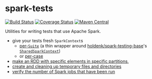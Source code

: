 # spark-tests

[![Build Status](https://travis-ci.org/hammerlab/spark-tests.svg?branch=master)](https://travis-ci.org/hammerlab/spark-tests)
[![Coverage Status](https://coveralls.io/repos/github/hammerlab/spark-tests/badge.svg)](https://coveralls.io/github/hammerlab/spark-tests)
[![Maven Central](https://img.shields.io/maven-central/v/org.hammerlab/spark-tests.svg?maxAge=25920)](http://search.maven.org/#search%7Cga%7C1%7Cspark-tests)

Utilities for writing tests that use Apache Spark.

- give your tests fresh `SparkContext`s
  - [per-`Suite`](https://github.com/hammerlab/spark-tests/blob/master/src/main/scala/org/hammerlab/test/spark/SparkSuite.scala) (a thin wrapper around [holdenk/spark-testing-base](https://github.com/holdenk/spark-testing-base)'s [`SharedSparkContext`](https://github.com/holdenk/spark-testing-base/blob/v0.3.3/src/main/1.3/scala/com/holdenkarau/spark/testing/SharedSparkContext.scala))
  - or [per-case](https://github.com/hammerlab/spark-tests/blob/master/src/main/scala/org/hammerlab/test/spark/PerCaseSuite.scala)
- [make an RDD with specific elements in specific partitions](https://github.com/hammerlab/spark-tests/blob/master/src/main/scala/org/hammerlab/test/rdd/Util.scala),
- [create and cleaning up temporary files and directories](https://github.com/hammerlab/spark-tests/blob/master/src/main/scala/org/hammerlab/test/TmpFiles.scala)
- [verify the number of Spark jobs that have been run](https://github.com/hammerlab/spark-tests/blob/master/src/main/scala/org/apache/spark/scheduler/test/NumJobsUtil.scala)
